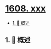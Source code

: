 # [1608. xxx](https://github.com/Tdahuyou/TNotes.leetcode/tree/main/notes/1608.%20xxx)

<!-- region:toc -->

- [1. 📝 概述](#1--概述)

<!-- endregion:toc -->

## 1. 📝 概述
